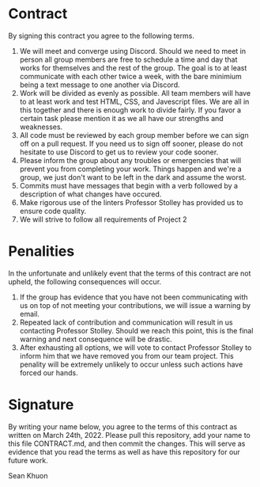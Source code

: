 # Contract
By signing this contract you agree to the following terms.
1. We will meet and converge using Discord. Should we need to meet in person all group members are free to schedule a time and day that works for themselves and the rest of the group. The goal is to at least communicate with each other twice a week, with the bare minimium being a text message to one another via Discord. 
2. Work will be divided as evenly as possible. All team members will have to at least work and test HTML, CSS, and Javescript files. We are all in this together and there is enough work to divide fairly. If you favor a certain task please mention it as we all have our strengths and weaknesses.
3. All code must be reviewed by each group member before we can sign off on a pull request. If you need us to sign off sooner, please do not hesitate to use Discord to get us to review your code sooner.
4. Please inform the group about any troubles or emergencies that will prevent you from completing your work. Things happen and we're a group, we just don't want to be left in the dark and assume the worst.
5. Commits must have messages that begin with a verb followed by a description of what changes have occured. 
6. Make rigorous use of the linters Professor Stolley has provided us to ensure code quality.
7. We will strive to follow all requirements of Project 2

# Penalities
In the unfortunate and unlikely event that the terms of this contract are not upheld, the following consequences will occur.
1. If the group has evidence that you have not been communicating with us on top of not meeting your contributions, we will issue a warning by email. 
2. Repeated lack of contribution and communication will result in us contacting Professor Stolley. Should we reach this point, this is the final warning and next consequence will be drastic.
3. After exhausting all options, we will vote to contact Professor Stolley to inform him that we have removed you from our team project. This penality will be extremely unlikely to occur unless such actions have forced our hands.

# Signature

By writing your name below, you agree to the terms of this contract as written on March 24th, 2022. Please pull this repository, add your name to this file CONTRACT.md, and then commit the changes. This will serve as evidence that you read the terms as well as have this repository for our future work. 

Sean Khuon
